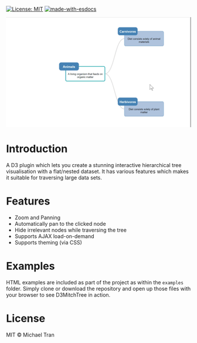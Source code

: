 [![License: MIT](https://img.shields.io/badge/License-MIT-yellow.svg)](https://opensource.org/licenses/MIT)
[![made-with-esdocs](https://img.shields.io/badge/Made%20with-ESDocs-green.svg)](https://esdoc.org/)

![D3MitchTree Demo](manual/assets/D3MitchTree&#32;Demo.gif)

# Introduction

A D3 plugin which lets you create a stunning interactive hierarchical tree visualisation with a flat/nested dataset. It has various features which makes it suitable for traversing large data sets.

# Features

* Zoom and Panning
* Automatically pan to the clicked node
* Hide irrelevant nodes while traversing the tree
* Supports AJAX load-on-demand
* Supports theming (via CSS)

# Examples

HTML examples are included as part of the project as within the `examples` folder. Simply clone or download the repository and open up those files with your browser to see D3MitchTree in action.

# License

MIT © Michael Tran